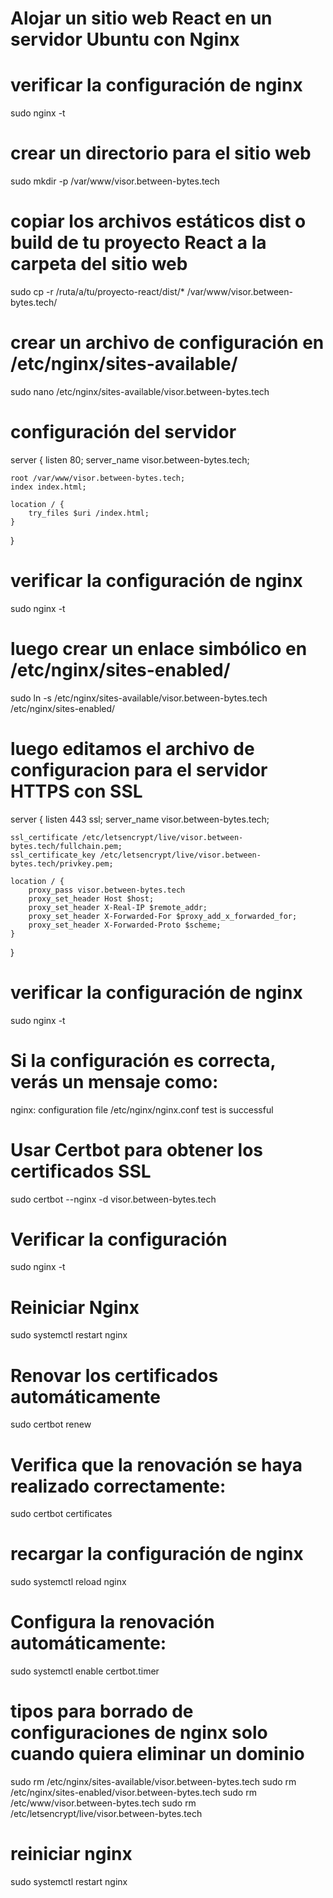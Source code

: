 # Alojar un sitio web React en un servidor Ubuntu con Nginx

# verificar la configuración de nginx

sudo nginx -t

# crear un directorio para el sitio web

sudo mkdir -p /var/www/visor.between-bytes.tech

# copiar los archivos estáticos dist o build de tu proyecto React a la carpeta del sitio web

sudo cp -r /ruta/a/tu/proyecto-react/dist/\* /var/www/visor.between-bytes.tech/

# crear un archivo de configuración en /etc/nginx/sites-available/

sudo nano /etc/nginx/sites-available/visor.between-bytes.tech

# configuración del servidor

server {
listen 80;
server_name visor.between-bytes.tech;

    root /var/www/visor.between-bytes.tech;
    index index.html;

    location / {
        try_files $uri /index.html;
    }

}

# verificar la configuración de nginx

sudo nginx -t

# luego crear un enlace simbólico en /etc/nginx/sites-enabled/

sudo ln -s /etc/nginx/sites-available/visor.between-bytes.tech /etc/nginx/sites-enabled/

# luego editamos el archivo de configuracion para el servidor HTTPS con SSL

server {
listen 443 ssl;
server_name visor.between-bytes.tech;

    ssl_certificate /etc/letsencrypt/live/visor.between-bytes.tech/fullchain.pem;
    ssl_certificate_key /etc/letsencrypt/live/visor.between-bytes.tech/privkey.pem;

    location / {
        proxy_pass visor.between-bytes.tech
        proxy_set_header Host $host;
        proxy_set_header X-Real-IP $remote_addr;
        proxy_set_header X-Forwarded-For $proxy_add_x_forwarded_for;
        proxy_set_header X-Forwarded-Proto $scheme;
    }

}

# verificar la configuración de nginx

sudo nginx -t

# Si la configuración es correcta, verás un mensaje como:

nginx: configuration file /etc/nginx/nginx.conf test is successful

# Usar Certbot para obtener los certificados SSL

sudo certbot --nginx -d visor.between-bytes.tech

# Verificar la configuración

sudo nginx -t

# Reiniciar Nginx

sudo systemctl restart nginx

# Renovar los certificados automáticamente

sudo certbot renew

# Verifica que la renovación se haya realizado correctamente:

sudo certbot certificates

# recargar la configuración de nginx

sudo systemctl reload nginx

# Configura la renovación automáticamente:

sudo systemctl enable certbot.timer

# tipos para borrado de configuraciones de nginx solo cuando quiera eliminar un dominio

sudo rm /etc/nginx/sites-available/visor.between-bytes.tech
sudo rm /etc/nginx/sites-enabled/visor.between-bytes.tech
sudo rm /etc/www/visor.between-bytes.tech
sudo rm /etc/letsencrypt/live/visor.between-bytes.tech

# reiniciar nginx

sudo systemctl restart nginx
